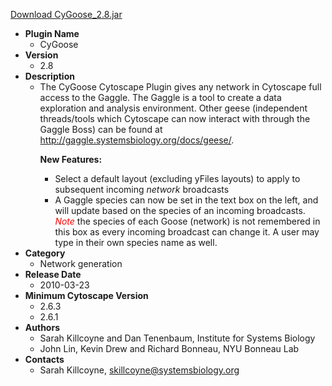 <a href="CyGoose_2.8.jar">Download CyGoose_2.8.jar</a>

* __Plugin Name__
  * CyGoose
* __Version__
  * 2.8
* __Description__
  * The CyGoose Cytoscape Plugin gives any network in Cytoscape full access to the Gaggle.  The Gaggle is a tool to create a data exploration and analysis environment. Other geese (independent threads/tools which Cytoscape can now interact with through the Gaggle Boss) can be found at <a href="http://gaggle.systemsbiology.org/docs/geese/">http://gaggle.systemsbiology.org/docs/geese/</a>.<p><b>New Features:</b><ul><li>Select a default layout (excluding yFiles layouts) to apply to subsequent incoming <i>network</i> broadcasts</li><li>A Gaggle species can now be set in the text box on the left, and will update based on the species of an incoming broadcasts.  <i><font color='red'>Note</font></i> the species of each Goose (network) is not remembered in this box as every incoming broadcast can change it.  A user may type in their own species name as well.</li></ul>
* __Category__
  * Network generation
* __Release Date__
  * 2010-03-23
* __Minimum Cytoscape Version__
  * 2.6.3
  * 2.6.1
* __Authors__
  * Sarah Killcoyne and Dan Tenenbaum, Institute for Systems Biology
  * John Lin, Kevin Drew and Richard Bonneau, NYU Bonneau Lab
* __Contacts__
  * Sarah Killcoyne, skillcoyne@systemsbiology.org
